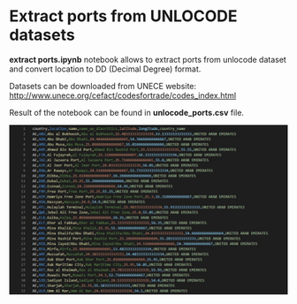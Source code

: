 # Extract ports from UNLOCODE datasets

**extract ports.ipynb** notebook allows to extract ports from unlocode dataset and convert location to DD (Decimal Degree) format.

Datasets can be downloaded from UNECE website: http://www.unece.org/cefact/codesfortrade/codes_index.html

Result of the notebook can be found in **unlocode_ports.csv** file.

![](result_image.jpg)
